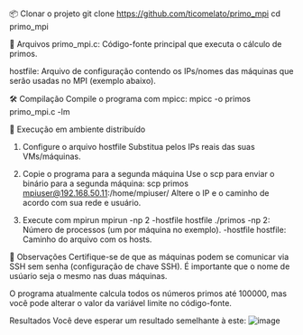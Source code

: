 📦 Clonar o projeto
git clone https://github.com/ticomelato/primo_mpi
cd primo_mpi


📁 Arquivos
primo_mpi.c: Código-fonte principal que executa o cálculo de primos.

hostfile: Arquivo de configuração contendo os IPs/nomes das máquinas que serão usadas no MPI (exemplo abaixo).

🛠️ Compilação
Compile o programa com mpicc:
  mpicc -o primos primo_mpi.c -lm

🚀 Execução em ambiente distribuído
1. Configure o arquivo hostfile
  Substitua pelos IPs reais das suas VMs/máquinas.

2. Copie o programa para a segunda máquina
  Use o scp para enviar o binário para a segunda máquina:
  scp primos mpiuser@192.168.50.11:/home/mpiuser/
  Altere o IP e o caminho de acordo com sua rede e usuário.

3. Execute com mpirun
  mpirun -np 2 -hostfile hostfile ./primos
    -np 2: Número de processos (um por máquina no exemplo).
    -hostfile hostfile: Caminho do arquivo com os hosts.

📌 Observações
Certifique-se de que as máquinas podem se comunicar via SSH sem senha (configuração de chave SSH).
É importante que o nome de usúario seja o mesmo nas duas máquinas.

O programa atualmente calcula todos os números primos até 100000, mas você pode alterar o valor da variável limite no código-fonte.

Resultados
Você deve esperar um resultado semelhante à este:
![image](https://github.com/user-attachments/assets/6497bdca-b384-4a04-8423-a20655aedb27)

